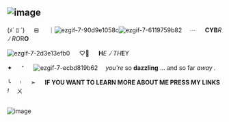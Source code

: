 ## ![image](https://media.discordapp.net/attachments/1202801961099862026/1326794269721104404/Untitled174_20250108230640.png?ex=6780b8f4&is=677f6774&hm=71f71a99a400ef3c8b30ccfa2efb1f80608904508caab94c29820867dd2e95c5&=&format=webp&quality=lossless&width=687&height=276)





(ﾒ` ﾛ ´) 　 ⊟ 　 ｜![ezgif-7-90d9e1058c](https://github.com/anxiokko/anxiokko/assets/161395515/d67161a1-60fd-4d3a-be7a-73748eddef3c)![ezgif-7-6119759b82](https://github.com/anxiokko/anxiokko/assets/161395515/dd9dcad6-e4e6-4b3e-acb1-947dfb7640aa)　 ┄ 　  **CYB***R* *ﾉ* *RO*R**O**
 
![ezgif-7-2d3e13efb0](https://github.com/anxiokko/anxiokko/assets/161395515/d2b5bc75-ce81-4899-a2d8-4ec61e0aed6f)
 　 ♡⃘ 　 **H***E* *ﾉ* *TH***E**Y 

✦ 　 ⁺ 　 ![ezgif-7-ecbd819b62](https://github.com/anxiokko/anxiokko/assets/161395515/6d25726c-b24f-465b-9698-3529b94287e8)
  　*you're* so **dazzling** ... and so far *away .*

╰ 　 ᵎ 　 ➣ 　 **IF YOU WANT TO LEARN MORE ABOUT ME PRESS MY LINKS** *!*　 ㄨ


##
![image](https://github.com/anxiokko/anxiokko/assets/161395515/4b48f370-dbcd-4879-8dbf-47bd47a7da64)

















